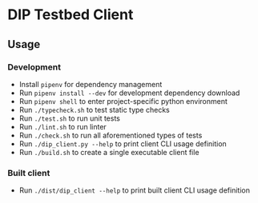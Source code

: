 # DIP Testbed Client
  
## Usage
### Development
- Install `pipenv` for dependency management  
- Run `pipenv install --dev` for development dependency download  
- Run `pipenv shell` to enter project-specific python environment  
- Run `./typecheck.sh` to test static type checks  
- Run `./test.sh` to run unit tests  
- Run `./lint.sh` to run linter
- Run `./check.sh` to run all aforementioned types of tests
- Run `./dip_client.py --help` to print client CLI usage definition
- Run `./build.sh` to create a single executable client file

### Built client
- Run `./dist/dip_client --help` to print built client CLI usage definition
